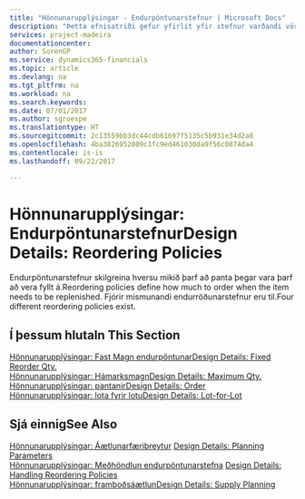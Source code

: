```yaml
---
title: "Hönnunarupplýsingar - Endurpöntunarstefnur | Microsoft Docs"
description: "Þetta efnisatriði gefur yfirlit yfir stefnur varðandi vöruáfyllingar."
services: project-madeira
documentationcenter: 
author: SorenGP
ms.service: dynamics365-financials
ms.topic: article
ms.devlang: na
ms.tgt_pltfrm: na
ms.workload: na
ms.search.keywords: 
ms.date: 07/01/2017
ms.author: sgroespe
ms.translationtype: HT
ms.sourcegitcommit: 2c13559bb3dc44cdb61697f5135c5b931e34d2a8
ms.openlocfilehash: 4ba3826952809c1fc9ed461030da9f56c0874da4
ms.contentlocale: is-is
ms.lasthandoff: 09/22/2017

---
```

# <a name="design-details-reordering-policies"></a><span data-ttu-id="8aeed-103">Hönnunarupplýsingar: Endurpöntunarstefnur</span><span class="sxs-lookup"><span data-stu-id="8aeed-103">Design Details: Reordering Policies</span></span>
<span data-ttu-id="8aeed-104">Endurpöntunarstefnur skilgreina hversu mikið þarf að panta þegar vara þarf að vera fyllt á.</span><span class="sxs-lookup"><span data-stu-id="8aeed-104">Reordering policies define how much to order when the item needs to be replenished.</span></span> <span data-ttu-id="8aeed-105">Fjórir mismunandi endurröðunarstefnur eru til.</span><span class="sxs-lookup"><span data-stu-id="8aeed-105">Four different reordering policies exist.</span></span>  

## <a name="in-this-section"></a><span data-ttu-id="8aeed-106">Í þessum hluta</span><span class="sxs-lookup"><span data-stu-id="8aeed-106">In This Section</span></span>  
[<span data-ttu-id="8aeed-107">Hönnunarupplýsingar: Fast Magn endurpöntunar</span><span class="sxs-lookup"><span data-stu-id="8aeed-107">Design Details: Fixed Reorder Qty.</span></span>](design-details-fixed-reorder-qty.md)  
[<span data-ttu-id="8aeed-108">Hönnunarupplýsingar: Hámarksmagn</span><span class="sxs-lookup"><span data-stu-id="8aeed-108">Design Details: Maximum Qty.</span></span>](design-details-maximum-qty.md)  
[<span data-ttu-id="8aeed-109">Hönnunarupplýsingar: pantanir</span><span class="sxs-lookup"><span data-stu-id="8aeed-109">Design Details: Order</span></span>](design-details-order.md)  
[<span data-ttu-id="8aeed-110">Hönnunarupplýsingar: lota fyrir lotu</span><span class="sxs-lookup"><span data-stu-id="8aeed-110">Design Details: Lot-for-Lot</span></span>](design-details-lot-for-lot.md)  

## <a name="see-also"></a><span data-ttu-id="8aeed-111">Sjá einnig</span><span class="sxs-lookup"><span data-stu-id="8aeed-111">See Also</span></span>  
<span data-ttu-id="8aeed-112">[Hönnunarupplýsingar: Áætlunarfæribreytur](design-details-planning-parameters.md) </span><span class="sxs-lookup"><span data-stu-id="8aeed-112">[Design Details: Planning Parameters](design-details-planning-parameters.md) </span></span>  
<span data-ttu-id="8aeed-113">[Hönnunarupplýsingar: Meðhöndlun endurpöntunarstefna](design-details-handling-reordering-policies.md) </span><span class="sxs-lookup"><span data-stu-id="8aeed-113">[Design Details: Handling Reordering Policies](design-details-handling-reordering-policies.md) </span></span>  
[<span data-ttu-id="8aeed-114">Hönnunarupplýsingar: framboðsáætlun</span><span class="sxs-lookup"><span data-stu-id="8aeed-114">Design Details: Supply Planning</span></span>](design-details-supply-planning.md)

